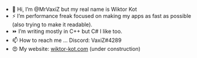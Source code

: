 - 👋 Hi, I’m @MrVaxiZ but my real name is Wiktor Kot                                                                                                                                                                                                                                                                                                                                                           
- ⚡  I’m performance freak focused on making my apps as fast as possible (also trying to make it readable).
- ⏩ I’m writing mostly in C++ but C# I like too.
- 📫 How to reach me ... Discord: VaxiZ#4289 
- :heart_eyes: My website: [wiktor-kot.com](https://wiktor-kot.com/) (under construction)
